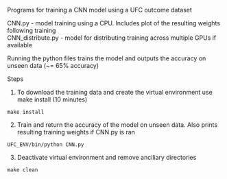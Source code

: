 Programs for training a CNN model using a UFC outcome dataset

CNN.py - model training using a CPU. Includes plot of the resulting weights following training  
CNN_distribute.py - model for distributing training across multiple GPUs if available

Running the python files trains the model and outputs the accuracy on unseen data (~= 65% accuracy)

Steps

1. To download the training data and create the virtual environment use make install (10 minutes)
```
make install
```
2. Train and return the accuracy of the model on unseen data. Also prints resulting training weights if CNN.py is ran
```
UFC_ENV/bin/python CNN.py
```
3. Deactivate virtual environment and remove anciliary directories
```
make clean
```



